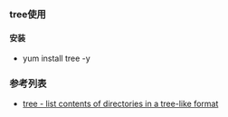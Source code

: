 ### tree使用  
#### 安装  
* yum install tree -y  

### 参考列表  
* [tree - list contents of directories in a tree-like format](http://linux.die.net/man/1/tree)  
